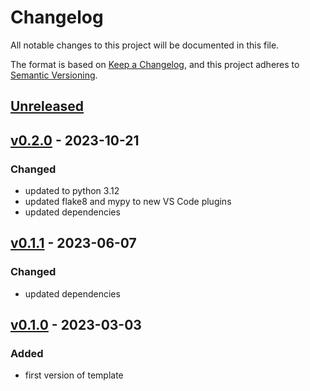 # Changelog

All notable changes to this project will be documented in this file.

The format is based on [Keep a Changelog](https://keepachangelog.com/en/1.0.0/),
and this project adheres to [Semantic Versioning](https://semver.org/spec/v2.0.0.html).

## [Unreleased]

## [v0.2.0] - 2023-10-21

### Changed

- updated to python 3.12
- updated flake8 and mypy to new VS Code plugins
- updated dependencies

## [v0.1.1] - 2023-06-07

### Changed

- updated dependencies

## [v0.1.0] - 2023-03-03

### Added

- first version of template

[unreleased]: https://github.com/yawn77/tmplpython/compare/v0.2.0...HEAD
[v0.2.0]: https://github.com/yawn77/tmplpython/compare/v0.1.1...v0.2.0
[v0.1.1]: https://github.com/yawn77/tmplpython/compare/v0.1.0...v0.1.1
[v0.1.0]: https://github.com/yawn77/tmplpython/releases/tag/v0.1.0
